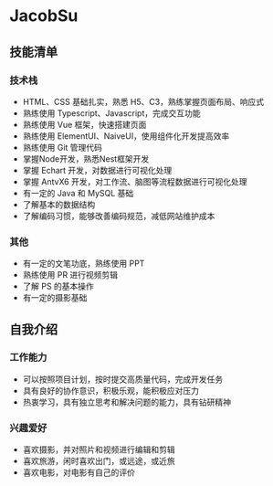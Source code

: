 # JacobSu

## 技能清单

### 技术栈

  - HTML、CSS 基础扎实，熟悉 H5、C3，熟练掌握页面布局、响应式 
  - 熟练使用 Typescript、Javascript，完成交互功能 
  - 熟练使用 Vue 框架，快速搭建页面 
  - 熟练使用 ElementUI、NaiveUI，使用组件化开发提高效率 
  - 熟练使用 Git 管理代码 
  - 掌握Node开发，熟悉Nest框架开发
  - 掌握 Echart 开发，对数据进行可视化处理 
  - 掌握 AntvX6 开发，对工作流、脑图等流程数据进行可视化处理 
  - 有一定的 Java 和 MySQL 基础 
  - 了解基本的数据结构
  - 了解编码习惯，能够改善编码规范，减低网站维护成本
  
### 其他
  
  - 有一定的文笔功底，熟练使用 PPT
  - 熟练使用 PR 进行视频剪辑
  - 了解 PS 的基本操作
  - 有一定的摄影基础



## 自我介绍

### 工作能力

  - 可以按照项目计划，按时提交高质量代码，完成开发任务
  - 具有良好的协作意识，积极乐观，能积极应对压力
  - 热衷学习，具有独立思考和解决问题的能力，具有钻研精神

### 兴趣爱好

  - 喜欢摄影，并对照片和视频进行编辑和剪辑
  - 喜欢旅游，闲时喜欢出门，或远途，或近旅
  - 喜欢电影，对电影有自己的评价
